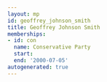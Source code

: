 ```yaml
---
layout: mp
id: geoffrey_johnson_smith
title: Geoffrey Johnson Smith
memberships:
- id: con
  name: Conservative Party
  start: 
  end: '2000-07-05'
autogenerated: true
---
```

